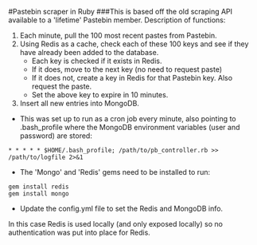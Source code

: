 #Pastebin scraper in Ruby
###This is based off the old scraping API available to a 'lifetime' Pastebin member.
Description of functions:
1. Each minute, pull the 100 most recent pastes from Pastebin.
2. Using Redis as a cache, check each of these 100 keys and see if they have already been added to the database.
    - Each key is checked if it exists in Redis.
    - If it does, move to the next key (no need to request paste)
    - If it does not, create a key in Redis for that Pastebin key.  Also request the paste.
    - Set the above key to expire in 10 minutes.
 3. Insert all new entries into MongoDB.
 
 - This was set up to run as a cron job every minute, also pointing to .bash_profile where the MongoDB environment variables (user and password) are stored:
 ```
 * * * * * $HOME/.bash_profile; /path/to/pb_controller.rb >> /path/to/logfile 2>&1 
 ```
 
 
 - The 'Mongo' and 'Redis' gems need to be installed to run:
 ``` 
gem install redis
gem install mongo
```

- Update the config.yml file to set the Redis and MongoDB info.

In this case Redis is used locally (and only exposed locally) so no authentication was put into place for Redis.